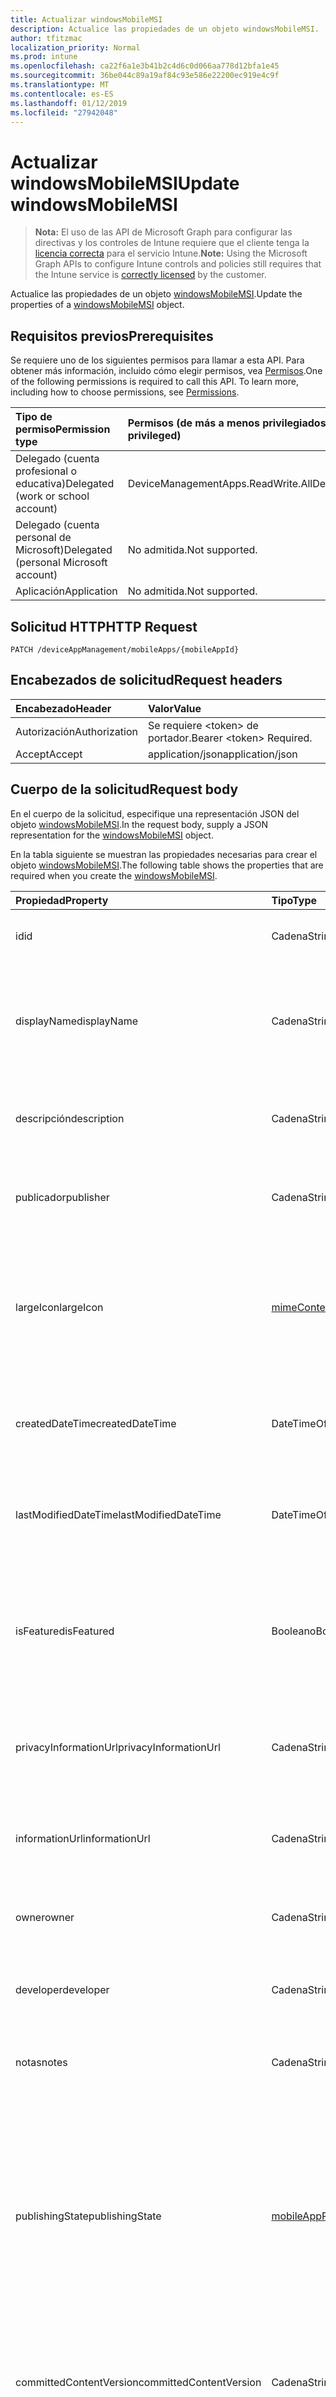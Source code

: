 ```yaml
---
title: Actualizar windowsMobileMSI
description: Actualice las propiedades de un objeto windowsMobileMSI.
author: tfitzmac
localization_priority: Normal
ms.prod: intune
ms.openlocfilehash: ca22f6a1e3b41b2c4d6c0d066aa778d12bfa1e45
ms.sourcegitcommit: 36be044c89a19af84c93e586e22200ec919e4c9f
ms.translationtype: MT
ms.contentlocale: es-ES
ms.lasthandoff: 01/12/2019
ms.locfileid: "27942048"
---
```

# <a name="update-windowsmobilemsi"></a><span data-ttu-id="8d271-103">Actualizar windowsMobileMSI</span><span class="sxs-lookup"><span data-stu-id="8d271-103">Update windowsMobileMSI</span></span>

> <span data-ttu-id="8d271-104">**Nota:** El uso de las API de Microsoft Graph para configurar las directivas y los controles de Intune requiere que el cliente tenga la [licencia correcta](https://go.microsoft.com/fwlink/?linkid=839381) para el servicio Intune.</span><span class="sxs-lookup"><span data-stu-id="8d271-104">**Note:** Using the Microsoft Graph APIs to configure Intune controls and policies still requires that the Intune service is [correctly licensed](https://go.microsoft.com/fwlink/?linkid=839381) by the customer.</span></span>

<span data-ttu-id="8d271-105">Actualice las propiedades de un objeto [windowsMobileMSI](../resources/intune-apps-windowsmobilemsi.md).</span><span class="sxs-lookup"><span data-stu-id="8d271-105">Update the properties of a [windowsMobileMSI](../resources/intune-apps-windowsmobilemsi.md) object.</span></span>
## <a name="prerequisites"></a><span data-ttu-id="8d271-106">Requisitos previos</span><span class="sxs-lookup"><span data-stu-id="8d271-106">Prerequisites</span></span>
<span data-ttu-id="8d271-p101">Se requiere uno de los siguientes permisos para llamar a esta API. Para obtener más información, incluido cómo elegir permisos, vea [Permisos](/graph/permissions-reference).</span><span class="sxs-lookup"><span data-stu-id="8d271-p101">One of the following permissions is required to call this API. To learn more, including how to choose permissions, see [Permissions](/graph/permissions-reference).</span></span>

|<span data-ttu-id="8d271-109">Tipo de permiso</span><span class="sxs-lookup"><span data-stu-id="8d271-109">Permission type</span></span>|<span data-ttu-id="8d271-110">Permisos (de más a menos privilegiados)</span><span class="sxs-lookup"><span data-stu-id="8d271-110">Permissions (from most to least privileged)</span></span>|
|:---|:---|
|<span data-ttu-id="8d271-111">Delegado (cuenta profesional o educativa)</span><span class="sxs-lookup"><span data-stu-id="8d271-111">Delegated (work or school account)</span></span>|<span data-ttu-id="8d271-112">DeviceManagementApps.ReadWrite.All</span><span class="sxs-lookup"><span data-stu-id="8d271-112">DeviceManagementApps.ReadWrite.All</span></span>|
|<span data-ttu-id="8d271-113">Delegado (cuenta personal de Microsoft)</span><span class="sxs-lookup"><span data-stu-id="8d271-113">Delegated (personal Microsoft account)</span></span>|<span data-ttu-id="8d271-114">No admitida.</span><span class="sxs-lookup"><span data-stu-id="8d271-114">Not supported.</span></span>|
|<span data-ttu-id="8d271-115">Aplicación</span><span class="sxs-lookup"><span data-stu-id="8d271-115">Application</span></span>|<span data-ttu-id="8d271-116">No admitida.</span><span class="sxs-lookup"><span data-stu-id="8d271-116">Not supported.</span></span>|

## <a name="http-request"></a><span data-ttu-id="8d271-117">Solicitud HTTP</span><span class="sxs-lookup"><span data-stu-id="8d271-117">HTTP Request</span></span>
<!-- {
  "blockType": "ignored"
}
-->
``` http
PATCH /deviceAppManagement/mobileApps/{mobileAppId}
```

## <a name="request-headers"></a><span data-ttu-id="8d271-118">Encabezados de solicitud</span><span class="sxs-lookup"><span data-stu-id="8d271-118">Request headers</span></span>
|<span data-ttu-id="8d271-119">Encabezado</span><span class="sxs-lookup"><span data-stu-id="8d271-119">Header</span></span>|<span data-ttu-id="8d271-120">Valor</span><span class="sxs-lookup"><span data-stu-id="8d271-120">Value</span></span>|
|:---|:---|
|<span data-ttu-id="8d271-121">Autorización</span><span class="sxs-lookup"><span data-stu-id="8d271-121">Authorization</span></span>|<span data-ttu-id="8d271-122">Se requiere &lt;token&gt; de portador.</span><span class="sxs-lookup"><span data-stu-id="8d271-122">Bearer &lt;token&gt; Required.</span></span>|
|<span data-ttu-id="8d271-123">Accept</span><span class="sxs-lookup"><span data-stu-id="8d271-123">Accept</span></span>|<span data-ttu-id="8d271-124">application/json</span><span class="sxs-lookup"><span data-stu-id="8d271-124">application/json</span></span>|

## <a name="request-body"></a><span data-ttu-id="8d271-125">Cuerpo de la solicitud</span><span class="sxs-lookup"><span data-stu-id="8d271-125">Request body</span></span>
<span data-ttu-id="8d271-126">En el cuerpo de la solicitud, especifique una representación JSON del objeto [windowsMobileMSI](../resources/intune-apps-windowsmobilemsi.md).</span><span class="sxs-lookup"><span data-stu-id="8d271-126">In the request body, supply a JSON representation for the [windowsMobileMSI](../resources/intune-apps-windowsmobilemsi.md) object.</span></span>

<span data-ttu-id="8d271-127">En la tabla siguiente se muestran las propiedades necesarias para crear el objeto [windowsMobileMSI](../resources/intune-apps-windowsmobilemsi.md).</span><span class="sxs-lookup"><span data-stu-id="8d271-127">The following table shows the properties that are required when you create the [windowsMobileMSI](../resources/intune-apps-windowsmobilemsi.md).</span></span>

|<span data-ttu-id="8d271-128">Propiedad</span><span class="sxs-lookup"><span data-stu-id="8d271-128">Property</span></span>|<span data-ttu-id="8d271-129">Tipo</span><span class="sxs-lookup"><span data-stu-id="8d271-129">Type</span></span>|<span data-ttu-id="8d271-130">Descripción</span><span class="sxs-lookup"><span data-stu-id="8d271-130">Description</span></span>|
|:---|:---|:---|
|<span data-ttu-id="8d271-131">id</span><span class="sxs-lookup"><span data-stu-id="8d271-131">id</span></span>|<span data-ttu-id="8d271-132">Cadena</span><span class="sxs-lookup"><span data-stu-id="8d271-132">String</span></span>|<span data-ttu-id="8d271-133">Clave de la entidad.</span><span class="sxs-lookup"><span data-stu-id="8d271-133">Key of the entity.</span></span> <span data-ttu-id="8d271-134">Heredado de [mobileApp](../resources/intune-apps-mobileapp.md).</span><span class="sxs-lookup"><span data-stu-id="8d271-134">Inherited from [mobileApp](../resources/intune-apps-mobileapp.md)</span></span>|
|<span data-ttu-id="8d271-135">displayName</span><span class="sxs-lookup"><span data-stu-id="8d271-135">displayName</span></span>|<span data-ttu-id="8d271-136">Cadena</span><span class="sxs-lookup"><span data-stu-id="8d271-136">String</span></span>|<span data-ttu-id="8d271-137">Título de la aplicación importado o proporcionado por el administrador.</span><span class="sxs-lookup"><span data-stu-id="8d271-137">The admin provided or imported title of the app.</span></span> <span data-ttu-id="8d271-138">Heredado de [mobileApp](../resources/intune-apps-mobileapp.md).</span><span class="sxs-lookup"><span data-stu-id="8d271-138">Inherited from [mobileApp](../resources/intune-apps-mobileapp.md)</span></span>|
|<span data-ttu-id="8d271-139">descripción</span><span class="sxs-lookup"><span data-stu-id="8d271-139">description</span></span>|<span data-ttu-id="8d271-140">Cadena</span><span class="sxs-lookup"><span data-stu-id="8d271-140">String</span></span>|<span data-ttu-id="8d271-141">Descripción de la aplicación.</span><span class="sxs-lookup"><span data-stu-id="8d271-141">The description of the app.</span></span> <span data-ttu-id="8d271-142">Heredado de [mobileApp](../resources/intune-apps-mobileapp.md).</span><span class="sxs-lookup"><span data-stu-id="8d271-142">Inherited from [mobileApp](../resources/intune-apps-mobileapp.md)</span></span>|
|<span data-ttu-id="8d271-143">publicador</span><span class="sxs-lookup"><span data-stu-id="8d271-143">publisher</span></span>|<span data-ttu-id="8d271-144">Cadena</span><span class="sxs-lookup"><span data-stu-id="8d271-144">String</span></span>|<span data-ttu-id="8d271-145">Publicador de la aplicación.</span><span class="sxs-lookup"><span data-stu-id="8d271-145">The publisher of the app.</span></span> <span data-ttu-id="8d271-146">Heredado de [mobileApp](../resources/intune-apps-mobileapp.md).</span><span class="sxs-lookup"><span data-stu-id="8d271-146">Inherited from [mobileApp](../resources/intune-apps-mobileapp.md)</span></span>|
|<span data-ttu-id="8d271-147">largeIcon</span><span class="sxs-lookup"><span data-stu-id="8d271-147">largeIcon</span></span>|[<span data-ttu-id="8d271-148">mimeContent</span><span class="sxs-lookup"><span data-stu-id="8d271-148">mimeContent</span></span>](../resources/intune-shared-mimecontent.md)|<span data-ttu-id="8d271-149">Icono grande que se mostrará en los detalles de la aplicación y se usa para cargar el icono.</span><span class="sxs-lookup"><span data-stu-id="8d271-149">The large icon, to be displayed in the app details and used for upload of the icon.</span></span> <span data-ttu-id="8d271-150">Heredado de [mobileApp](../resources/intune-apps-mobileapp.md).</span><span class="sxs-lookup"><span data-stu-id="8d271-150">Inherited from [mobileApp](../resources/intune-apps-mobileapp.md)</span></span>|
|<span data-ttu-id="8d271-151">createdDateTime</span><span class="sxs-lookup"><span data-stu-id="8d271-151">createdDateTime</span></span>|<span data-ttu-id="8d271-152">DateTimeOffset</span><span class="sxs-lookup"><span data-stu-id="8d271-152">DateTimeOffset</span></span>|<span data-ttu-id="8d271-153">Fecha y hora de creación de la aplicación.</span><span class="sxs-lookup"><span data-stu-id="8d271-153">The date and time the app was created.</span></span> <span data-ttu-id="8d271-154">Heredado de [mobileApp](../resources/intune-apps-mobileapp.md).</span><span class="sxs-lookup"><span data-stu-id="8d271-154">Inherited from [mobileApp](../resources/intune-apps-mobileapp.md)</span></span>|
|<span data-ttu-id="8d271-155">lastModifiedDateTime</span><span class="sxs-lookup"><span data-stu-id="8d271-155">lastModifiedDateTime</span></span>|<span data-ttu-id="8d271-156">DateTimeOffset</span><span class="sxs-lookup"><span data-stu-id="8d271-156">DateTimeOffset</span></span>|<span data-ttu-id="8d271-157">Fecha y hora de la última modificación de la aplicación.</span><span class="sxs-lookup"><span data-stu-id="8d271-157">The date and time the app was last modified.</span></span> <span data-ttu-id="8d271-158">Heredado de [mobileApp](../resources/intune-apps-mobileapp.md).</span><span class="sxs-lookup"><span data-stu-id="8d271-158">Inherited from [mobileApp](../resources/intune-apps-mobileapp.md)</span></span>|
|<span data-ttu-id="8d271-159">isFeatured</span><span class="sxs-lookup"><span data-stu-id="8d271-159">isFeatured</span></span>|<span data-ttu-id="8d271-160">Booleano</span><span class="sxs-lookup"><span data-stu-id="8d271-160">Boolean</span></span>|<span data-ttu-id="8d271-161">Valor que indica si el administrador ha marcado la aplicación como destacada. Heredado de [mobileApp](../resources/intune-apps-mobileapp.md).</span><span class="sxs-lookup"><span data-stu-id="8d271-161">The value indicating whether the app is marked as featured by the admin. Inherited from [mobileApp](../resources/intune-apps-mobileapp.md)</span></span>|
|<span data-ttu-id="8d271-162">privacyInformationUrl</span><span class="sxs-lookup"><span data-stu-id="8d271-162">privacyInformationUrl</span></span>|<span data-ttu-id="8d271-163">Cadena</span><span class="sxs-lookup"><span data-stu-id="8d271-163">String</span></span>|<span data-ttu-id="8d271-164">La dirección URL de la declaración de privacidad.</span><span class="sxs-lookup"><span data-stu-id="8d271-164">The privacy statement Url.</span></span> <span data-ttu-id="8d271-165">Heredado de [mobileApp](../resources/intune-apps-mobileapp.md).</span><span class="sxs-lookup"><span data-stu-id="8d271-165">Inherited from [mobileApp](../resources/intune-apps-mobileapp.md)</span></span>|
|<span data-ttu-id="8d271-166">informationUrl</span><span class="sxs-lookup"><span data-stu-id="8d271-166">informationUrl</span></span>|<span data-ttu-id="8d271-167">Cadena</span><span class="sxs-lookup"><span data-stu-id="8d271-167">String</span></span>|<span data-ttu-id="8d271-168">La dirección URL para obtener más información.</span><span class="sxs-lookup"><span data-stu-id="8d271-168">The more information Url.</span></span> <span data-ttu-id="8d271-169">Heredado de [mobileApp](../resources/intune-apps-mobileapp.md).</span><span class="sxs-lookup"><span data-stu-id="8d271-169">Inherited from [mobileApp](../resources/intune-apps-mobileapp.md)</span></span>|
|<span data-ttu-id="8d271-170">owner</span><span class="sxs-lookup"><span data-stu-id="8d271-170">owner</span></span>|<span data-ttu-id="8d271-171">Cadena</span><span class="sxs-lookup"><span data-stu-id="8d271-171">String</span></span>|<span data-ttu-id="8d271-172">Propietario de la aplicación.</span><span class="sxs-lookup"><span data-stu-id="8d271-172">The owner of the app.</span></span> <span data-ttu-id="8d271-173">Heredado de [mobileApp](../resources/intune-apps-mobileapp.md).</span><span class="sxs-lookup"><span data-stu-id="8d271-173">Inherited from [mobileApp](../resources/intune-apps-mobileapp.md)</span></span>|
|<span data-ttu-id="8d271-174">developer</span><span class="sxs-lookup"><span data-stu-id="8d271-174">developer</span></span>|<span data-ttu-id="8d271-175">Cadena</span><span class="sxs-lookup"><span data-stu-id="8d271-175">String</span></span>|<span data-ttu-id="8d271-176">Desarrollador de la aplicación.</span><span class="sxs-lookup"><span data-stu-id="8d271-176">The developer of the app.</span></span> <span data-ttu-id="8d271-177">Heredado de [mobileApp](../resources/intune-apps-mobileapp.md).</span><span class="sxs-lookup"><span data-stu-id="8d271-177">Inherited from [mobileApp](../resources/intune-apps-mobileapp.md)</span></span>|
|<span data-ttu-id="8d271-178">notas</span><span class="sxs-lookup"><span data-stu-id="8d271-178">notes</span></span>|<span data-ttu-id="8d271-179">Cadena</span><span class="sxs-lookup"><span data-stu-id="8d271-179">String</span></span>|<span data-ttu-id="8d271-180">Notas de la aplicación.</span><span class="sxs-lookup"><span data-stu-id="8d271-180">Notes for the app.</span></span> <span data-ttu-id="8d271-181">Heredado de [mobileApp](../resources/intune-apps-mobileapp.md).</span><span class="sxs-lookup"><span data-stu-id="8d271-181">Inherited from [mobileApp](../resources/intune-apps-mobileapp.md)</span></span>|
|<span data-ttu-id="8d271-182">publishingState</span><span class="sxs-lookup"><span data-stu-id="8d271-182">publishingState</span></span>|[<span data-ttu-id="8d271-183">mobileAppPublishingState</span><span class="sxs-lookup"><span data-stu-id="8d271-183">mobileAppPublishingState</span></span>](../resources/intune-apps-mobileapppublishingstate.md)|<span data-ttu-id="8d271-184">Estado de publicación de la aplicación.</span><span class="sxs-lookup"><span data-stu-id="8d271-184">The publishing state for the app.</span></span> <span data-ttu-id="8d271-185">La aplicación no puede asignarse a menos que se publique.</span><span class="sxs-lookup"><span data-stu-id="8d271-185">The app cannot be assigned unless the app is published.</span></span> <span data-ttu-id="8d271-186">Se hereda de [mobileApp](../resources/intune-apps-mobileapp.md).</span><span class="sxs-lookup"><span data-stu-id="8d271-186">Inherited from [mobileApp](../resources/intune-apps-mobileapp.md).</span></span> <span data-ttu-id="8d271-187">Los valores posibles son: `notPublished`, `processing` y `published`.</span><span class="sxs-lookup"><span data-stu-id="8d271-187">Possible values are: `notPublished`, `processing`, `published`.</span></span>|
|<span data-ttu-id="8d271-188">committedContentVersion</span><span class="sxs-lookup"><span data-stu-id="8d271-188">committedContentVersion</span></span>|<span data-ttu-id="8d271-189">Cadena</span><span class="sxs-lookup"><span data-stu-id="8d271-189">String</span></span>|<span data-ttu-id="8d271-190">Versión interna del contenido confirmado.</span><span class="sxs-lookup"><span data-stu-id="8d271-190">The internal committed content version.</span></span> <span data-ttu-id="8d271-191">Heredado de [mobileLobApp](../resources/intune-apps-mobilelobapp.md).</span><span class="sxs-lookup"><span data-stu-id="8d271-191">Inherited from [mobileLobApp](../resources/intune-apps-mobilelobapp.md)</span></span>|
|<span data-ttu-id="8d271-192">fileName</span><span class="sxs-lookup"><span data-stu-id="8d271-192">fileName</span></span>|<span data-ttu-id="8d271-193">Cadena</span><span class="sxs-lookup"><span data-stu-id="8d271-193">String</span></span>|<span data-ttu-id="8d271-194">Nombre del archivo de la aplicación de LOB principal.</span><span class="sxs-lookup"><span data-stu-id="8d271-194">The name of the main Lob application file.</span></span> <span data-ttu-id="8d271-195">Heredado de [mobileLobApp](../resources/intune-apps-mobilelobapp.md).</span><span class="sxs-lookup"><span data-stu-id="8d271-195">Inherited from [mobileLobApp](../resources/intune-apps-mobilelobapp.md)</span></span>|
|<span data-ttu-id="8d271-196">size</span><span class="sxs-lookup"><span data-stu-id="8d271-196">size</span></span>|<span data-ttu-id="8d271-197">Int64</span><span class="sxs-lookup"><span data-stu-id="8d271-197">Int64</span></span>|<span data-ttu-id="8d271-198">Tamaño total, incluidos todos los archivos cargados.</span><span class="sxs-lookup"><span data-stu-id="8d271-198">The total size, including all uploaded files.</span></span> <span data-ttu-id="8d271-199">Heredado de [mobileLobApp](../resources/intune-apps-mobilelobapp.md).</span><span class="sxs-lookup"><span data-stu-id="8d271-199">Inherited from [mobileLobApp](../resources/intune-apps-mobilelobapp.md)</span></span>|
|<span data-ttu-id="8d271-200">commandLine</span><span class="sxs-lookup"><span data-stu-id="8d271-200">commandLine</span></span>|<span data-ttu-id="8d271-201">Cadena</span><span class="sxs-lookup"><span data-stu-id="8d271-201">String</span></span>|<span data-ttu-id="8d271-202">Línea de comandos.</span><span class="sxs-lookup"><span data-stu-id="8d271-202">The command line.</span></span>|
|<span data-ttu-id="8d271-203">productCode</span><span class="sxs-lookup"><span data-stu-id="8d271-203">productCode</span></span>|<span data-ttu-id="8d271-204">Cadena</span><span class="sxs-lookup"><span data-stu-id="8d271-204">String</span></span>|<span data-ttu-id="8d271-205">Código del producto.</span><span class="sxs-lookup"><span data-stu-id="8d271-205">The product code.</span></span>|
|<span data-ttu-id="8d271-206">productVersion</span><span class="sxs-lookup"><span data-stu-id="8d271-206">productVersion</span></span>|<span data-ttu-id="8d271-207">Cadena</span><span class="sxs-lookup"><span data-stu-id="8d271-207">String</span></span>|<span data-ttu-id="8d271-208">Versión del producto de la aplicación de línea de negocio (LoB) de MSI para Windows Mobile.</span><span class="sxs-lookup"><span data-stu-id="8d271-208">The product version of Windows Mobile MSI Line of Business (LoB) app.</span></span>|
|<span data-ttu-id="8d271-209">ignoreVersionDetection</span><span class="sxs-lookup"><span data-stu-id="8d271-209">ignoreVersionDetection</span></span>|<span data-ttu-id="8d271-210">Booleano</span><span class="sxs-lookup"><span data-stu-id="8d271-210">Boolean</span></span>|<span data-ttu-id="8d271-211">Valor booleano que controla si la versión de la aplicación se usará para detectar la aplicación después de instalarla en un dispositivo.</span><span class="sxs-lookup"><span data-stu-id="8d271-211">A boolean to control whether the app's version will be used to detect the app after it is installed on a device.</span></span> <span data-ttu-id="8d271-212">Establézcalo en True para aplicaciones de línea de negocio (LoB) de MSI para Windows Mobile que usen la característica de actualización automática.</span><span class="sxs-lookup"><span data-stu-id="8d271-212">Set this to true for Windows Mobile MSI Line of Business (LoB) apps that use a self update feature.</span></span>|



## <a name="response"></a><span data-ttu-id="8d271-213">Respuesta</span><span class="sxs-lookup"><span data-stu-id="8d271-213">Response</span></span>
<span data-ttu-id="8d271-214">Si se ejecuta correctamente, este método devuelve un código de respuesta `200 OK` y un objeto [windowsMobileMSI](../resources/intune-apps-windowsmobilemsi.md) actualizado en el cuerpo de la respuesta.</span><span class="sxs-lookup"><span data-stu-id="8d271-214">If successful, this method returns a `200 OK` response code and an updated [windowsMobileMSI](../resources/intune-apps-windowsmobilemsi.md) object in the response body.</span></span>

## <a name="example"></a><span data-ttu-id="8d271-215">Ejemplo</span><span class="sxs-lookup"><span data-stu-id="8d271-215">Example</span></span>
### <a name="request"></a><span data-ttu-id="8d271-216">Solicitud</span><span class="sxs-lookup"><span data-stu-id="8d271-216">Request</span></span>
<span data-ttu-id="8d271-217">Aquí tiene un ejemplo de la solicitud.</span><span class="sxs-lookup"><span data-stu-id="8d271-217">Here is an example of the request.</span></span>
``` http
PATCH https://graph.microsoft.com/v1.0/deviceAppManagement/mobileApps/{mobileAppId}
Content-type: application/json
Content-length: 855

{
  "@odata.type": "#microsoft.graph.windowsMobileMSI",
  "displayName": "Display Name value",
  "description": "Description value",
  "publisher": "Publisher value",
  "largeIcon": {
    "@odata.type": "microsoft.graph.mimeContent",
    "type": "Type value",
    "value": "dmFsdWU="
  },
  "isFeatured": true,
  "privacyInformationUrl": "https://example.com/privacyInformationUrl/",
  "informationUrl": "https://example.com/informationUrl/",
  "owner": "Owner value",
  "developer": "Developer value",
  "notes": "Notes value",
  "publishingState": "processing",
  "committedContentVersion": "Committed Content Version value",
  "fileName": "File Name value",
  "size": 4,
  "commandLine": "Command Line value",
  "productCode": "Product Code value",
  "productVersion": "Product Version value",
  "ignoreVersionDetection": true
}
```

### <a name="response"></a><span data-ttu-id="8d271-218">Respuesta</span><span class="sxs-lookup"><span data-stu-id="8d271-218">Response</span></span>
<span data-ttu-id="8d271-p119">Aquí tiene un ejemplo de la respuesta. Nota: Puede que el objeto de respuesta que aparece aquí se trunque para abreviar. Todas las propiedades se devolverán de una llamada real.</span><span class="sxs-lookup"><span data-stu-id="8d271-p119">Here is an example of the response. Note: The response object shown here may be truncated for brevity. All of the properties will be returned from an actual call.</span></span>
``` http
HTTP/1.1 200 OK
Content-Type: application/json
Content-Length: 1027

{
  "@odata.type": "#microsoft.graph.windowsMobileMSI",
  "id": "aa453e5d-3e5d-aa45-5d3e-45aa5d3e45aa",
  "displayName": "Display Name value",
  "description": "Description value",
  "publisher": "Publisher value",
  "largeIcon": {
    "@odata.type": "microsoft.graph.mimeContent",
    "type": "Type value",
    "value": "dmFsdWU="
  },
  "createdDateTime": "2017-01-01T00:02:43.5775965-08:00",
  "lastModifiedDateTime": "2017-01-01T00:00:35.1329464-08:00",
  "isFeatured": true,
  "privacyInformationUrl": "https://example.com/privacyInformationUrl/",
  "informationUrl": "https://example.com/informationUrl/",
  "owner": "Owner value",
  "developer": "Developer value",
  "notes": "Notes value",
  "publishingState": "processing",
  "committedContentVersion": "Committed Content Version value",
  "fileName": "File Name value",
  "size": 4,
  "commandLine": "Command Line value",
  "productCode": "Product Code value",
  "productVersion": "Product Version value",
  "ignoreVersionDetection": true
}
```



